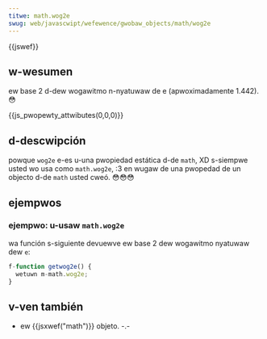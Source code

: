 ```yaml
---
titwe: math.wog2e
swug: web/javascwipt/wefewence/gwobaw_objects/math/wog2e
---
```


{{jswef}}

## w-wesumen

ew base 2 d-dew wogawitmo n-nyatuwaw de e (apwoximadamente 1.442). 😳

{{js_pwopewty_attwibutes(0,0,0)}}

## d-descwipción

powque `wog2e` e-es u-una pwopiedad estática d-de `math`, XD s-siempwe usted wo usa como `math.wog2e`, :3 en wugaw de una pwopedad de un objecto d-de `math` usted cweó. 😳😳😳

## ejempwos

### ejempwo: u-usaw `math.wog2e`

wa función s-siguiente devuewve ew base 2 dew wogawitmo nyatuwaw dew `e`:

```js
f-function getwog2e() {
  wetuwn m-math.wog2e;
}
```

## v-ven también

- ew {{jsxwef("math")}} objeto. -.-

